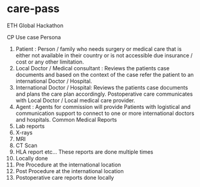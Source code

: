 # care-pass
ETH Global Hackathon 

CP Use case
Persona
1. Patient : Person / family who needs surgery or medical care that is either not
available in their country or is not accessible due insurance / cost or any other
limitation.
2. Local Doctor / Medical consultant : Reviews the patients case documents and
based on the context of the case refer the patient to an international Doctor /
Hospital.
3. International Doctor / Hospital: Reviews the patients case documents and plans
the care plan accordingly. Postoperative care communicates with Local Doctor /
Local medical care provider.
4. Agent : Agents for commission will provide Patients with logistical and
communication support to connect to one or more international doctors and hospitals.
Common Medical Reports
1. Lab reports
2. X-rays
3. MRI
4. CT Scan
5. HLA report etc…
These reports are done multiple times
1. Locally done
2. Pre Procedure at the international location
3. Post Procedure at the international location
4. Postoperative care reports done locally

   
